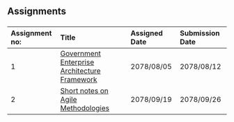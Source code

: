 ## Assignments

###

| Assignment no: | Title                                                                                                                                | Assigned Date | Submission Date |
| :------------- | :----------------------------------------------------------------------------------------------------------------------------------- | :------------ | :-------------- |
| 1              | [Government Enterprise Architecture Framework](https://github.com/EAD-GCES/BishalDevkota-EAD/tree/master/Assignment/AssignmentI.pdf) | 2078/08/05    | 2078/08/12      |
| 2              | [Short notes on Agile Methodologies](https://github.com/EAD-GCES/BishalDevkota-EAD/tree/master/Assignment/AssignmentII.pdf)          | 2078/09/19    | 2078/09/26      |
